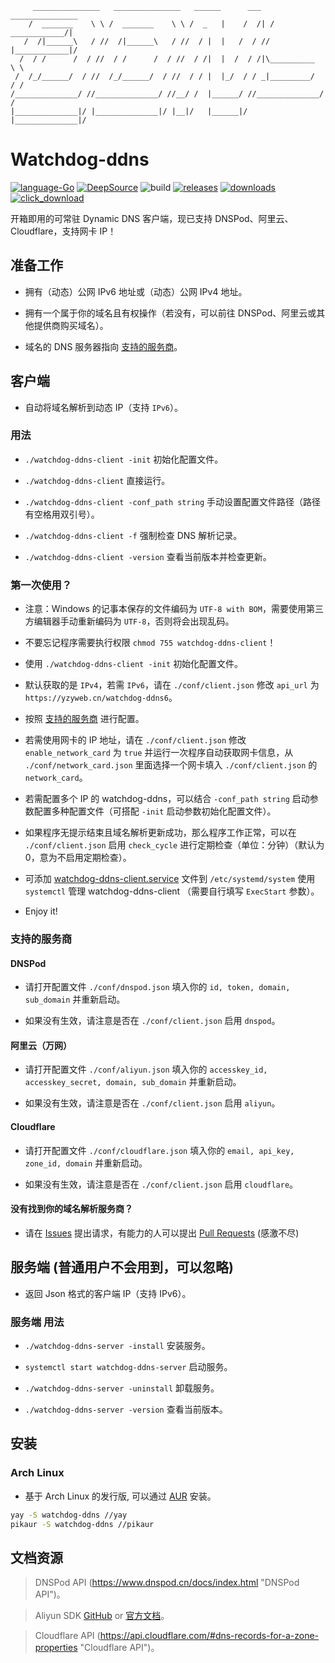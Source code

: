```
     _______________   _______________   ______      ___   _______________
    /  _______    \ \ /  _______    \ \ /  _   |    /  /| /  ____________/|
   /  /|______\   / //  /|______\   / //  / |  |   /  / //  |____________|/
  /  / /      /  / //  / /      /  / //  / /|  |  /  / /|\__________  \ \
 /  /_/______/  / //  /_/______/  / //  / / |  |_/  / / _|_________/  / /
/______________/ //______________/ //__/ /  |______/ //______________/ /
|______________|/ |______________|/ |__|/   |______|/ |______________|/

```
# Watchdog-ddns
[![language-Go](https://img.shields.io/badge/language-Go-00acd7)](https://golang.org/ "golang.org")
[![DeepSource](https://static.deepsource.io/deepsource-badge-light-mini.svg)](https://deepsource.io/gh/yzy613/watchdog-ddns/?ref=repository-badge)
![build](https://travis-ci.com/yzy613/watchdog-ddns.svg?branch=master)
[![releases](https://img.shields.io/github/v/release/yzy613/watchdog-ddns)](https://github.com/yzy613/watchdog-ddns/releases "releases")
[![downloads](https://img.shields.io/github/downloads/yzy613/watchdog-ddns/total)](https://github.com/yzy613/watchdog-ddns/releases "releases")
[![click_download](https://img.shields.io/badge/%E7%82%B9%E5%87%BB-%E4%B8%8B%E8%BD%BD-brightgreen)](https://github.com/yzy613/watchdog-ddns/releases "releases")

开箱即用的可常驻 Dynamic DNS 客户端，现已支持 DNSPod、阿里云、Cloudflare，支持网卡 IP！

## 准备工作
- 拥有（动态）公网 IPv6 地址或（动态）公网 IPv4 地址。

- 拥有一个属于你的域名且有权操作（若没有，可以前往 DNSPod、阿里云或其他提供商购买域名）。

- 域名的 DNS 服务器指向 [支持的服务商](https://github.com/yzy613/watchdog-ddns#%E6%94%AF%E6%8C%81%E7%9A%84%E6%9C%8D%E5%8A%A1%E5%95%86 "支持的服务商")。

## 客户端
- 自动将域名解析到动态 IP（支持 `IPv6`）。

### 用法
- `./watchdog-ddns-client -init` 初始化配置文件。

- `./watchdog-ddns-client` 直接运行。

- `./watchdog-ddns-client -conf_path string` 手动设置配置文件路径（路径有空格用双引号）。

- `./watchdog-ddns-client -f` 强制检查 DNS 解析记录。

- `./watchdog-ddns-client -version` 查看当前版本并检查更新。

### 第一次使用？
- 注意：Windows 的记事本保存的文件编码为 `UTF-8 with BOM`，需要使用第三方编辑器手动重新编码为 `UTF-8`，否则将会出现乱码。

- 不要忘记程序需要执行权限 `chmod 755 watchdog-ddns-client`！

- 使用 `./watchdog-ddns-client -init` 初始化配置文件。

- 默认获取的是 `IPv4`，若需 `IPv6`，请在 `./conf/client.json` 修改 `api_url` 为 `https://yzyweb.cn/watchdog-ddns6`。

- 按照 [支持的服务商](https://github.com/yzy613/watchdog-ddns#%E6%94%AF%E6%8C%81%E7%9A%84%E6%9C%8D%E5%8A%A1%E5%95%86 "支持的服务商") 进行配置。

- 若需使用网卡的 IP 地址，请在 `./conf/client.json` 修改 `enable_network_card` 为 `true` 并运行一次程序自动获取网卡信息，从 `./conf/network_card.json` 里面选择一个网卡填入 `./conf/client.json` 的 `network_card`。

- 若需配置多个 IP 的 watchdog-ddns，可以结合 `-conf_path string` 启动参数配置多种配置文件（可搭配 `-init` 启动参数初始化配置文件）。

- 如果程序无提示结束且域名解析更新成功，那么程序工作正常，可以在 `./conf/client.json` 启用 `check_cycle` 进行定期检查（单位：分钟）（默认为 0，意为不启用定期检查）。

- 可添加 [watchdog-ddns-client.service](https://github.com/yzy613/watchdog-ddns/blob/master/watchdog-ddns-client.service) 文件到 `/etc/systemd/system` 使用 `systemctl` 管理 watchdog-ddns-client （需要自行填写 `ExecStart` 参数）。

- Enjoy it!

### 支持的服务商
#### DNSPod
- 请打开配置文件 `./conf/dnspod.json` 填入你的 `id, token, domain, sub_domain` 并重新启动。

- 如果没有生效，请注意是否在 `./conf/client.json` 启用 `dnspod`。

#### 阿里云（万网）
- 请打开配置文件 `./conf/aliyun.json` 填入你的 `accesskey_id, accesskey_secret, domain, sub_domain` 并重新启动。

- 如果没有生效，请注意是否在 `./conf/client.json` 启用 `aliyun`。

#### Cloudflare
- 请打开配置文件 `./conf/cloudflare.json` 填入你的 `email, api_key, zone_id, domain` 并重新启动。

- 如果没有生效，请注意是否在 `./conf/client.json` 启用 `cloudflare`。

#### 没有找到你的域名解析服务商？
- 请在 [Issues](https://github.com/yzy613/watchdog-ddns/issues "问题") 提出请求，有能力的人可以提出 [Pull Requests](https://github.com/yzy613/watchdog-ddns/pulls "拉取请求") (感激不尽)

## 服务端 (普通用户不会用到，可以忽略)
- 返回 Json 格式的客户端 IP（支持 IPv6）。

### 服务端 用法
- `./watchdog-ddns-server -install` 安装服务。

- `systemctl start watchdog-ddns-server` 启动服务。

- `./watchdog-ddns-server -uninstall` 卸载服务。

- `./watchdog-ddns-server -version` 查看当前版本。

## 安装 
### Arch Linux
- 基于 Arch Linux 的发行版, 可以通过 [AUR](https://aur.archlinux.org/packages/watchdog-ddns-client "AUR") 安装。

```bash
yay -S watchdog-ddns //yay
pikaur -S watchdog-ddns //pikaur
```

## 文档资源
> DNSPod API (https://www.dnspod.cn/docs/index.html "DNSPod API")。

> Aliyun SDK [GitHub](https://github.com/aliyun/alibaba-cloud-sdk-go "In GitHub") or [官方文档](https://help.aliyun.com/product/29697.html "官方文档")。

> Cloudflare API (https://api.cloudflare.com/#dns-records-for-a-zone-properties "Cloudflare API")。

